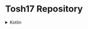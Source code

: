 <h1>Tosh17 Repository</h1>


<details><summary>Kotlin</summary>

* Практика
   * [Kotlin Coroutinos](https://github.com/tosh17/KotlinCoroutinos)
* Полезные статьи

</details>
